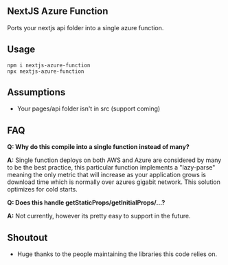 ## NextJS Azure Function

Ports your nextjs api folder into a single azure function.

## Usage

```shell
npm i nextjs-azure-function
npx nextjs-azure-function
```


## Assumptions
- Your pages/api folder isn't in src (support coming)

## FAQ

**Q: Why do this compile into a single function instead of many?**

**A:** Single function deploys on both AWS and Azure are considered by many to be the best practice, this
particular function implements a "lazy-parse" meaning the only metric that will increase as your application grows
is download time which is normally over azures gigabit network. This solution optimizes for cold starts.

**Q: Does this handle getStaticProps/getInitialProps/...?**

**A:** Not currently, however its pretty easy to support in the future.


## Shoutout
- Huge thanks to the people maintaining the libraries this code relies on.



